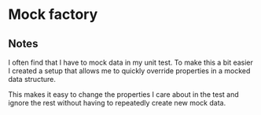 # Mock factory

## Notes

I often find that I have to mock data in my unit test.
To make this a bit easier I created a setup that allows me to quickly override properties in a mocked data structure.

This makes it easy to change the properties I care about in the test and ignore the rest without having to repeatedly create new mock data.
